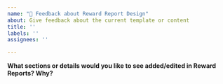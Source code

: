 ```yaml
---
name: "💬 Feedback about Reward Report Design"
about: Give feedback about the current template or content
title: ''
labels: ''
assignees: ''

---
```


**What sections or details would you like to see added/edited in Reward Reports? Why?**